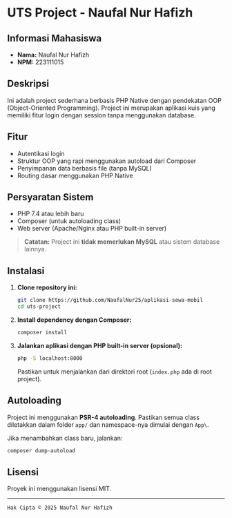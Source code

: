 # UTS Project - Naufal Nur Hafizh

## Informasi Mahasiswa

- **Nama:** Naufal Nur Hafizh  
- **NPM:** 223111015

## Deskripsi

Ini adalah project sederhana berbasis PHP Native dengan pendekatan OOP (Object-Oriented Programming). Project ini merupakan aplikasi kuis yang memiliki fitur login dengan session tanpa menggunakan database.

## Fitur

- Autentikasi login
- Struktur OOP yang rapi menggunakan autoload dari Composer
- Penyimpanan data berbasis file (tanpa MySQL)
- Routing dasar menggunakan PHP Native

## Persyaratan Sistem

- PHP 7.4 atau lebih baru
- Composer (untuk autoloading class)
- Web server (Apache/Nginx atau PHP built-in server)

> **Catatan:** Project ini **tidak memerlukan MySQL** atau sistem database lainnya.

## Instalasi

1. **Clone repository ini:**

   ```bash
   git clone https://github.com/NaufalNur25/aplikasi-sewa-mobil
   cd uts-project
   ```

2. **Install dependency dengan Composer:**

   ```bash
   composer install
   ```

3. **Jalankan aplikasi dengan PHP built-in server (opsional):**

   ```bash
   php -S localhost:8000
   ```

   Pastikan untuk menjalankan dari direktori root (`index.php` ada di root project).

## Autoloading

Project ini menggunakan **PSR-4 autoloading**. Pastikan semua class diletakkan dalam folder `app/` dan namespace-nya dimulai dengan `App\`.

Jika menambahkan class baru, jalankan:

```bash
composer dump-autoload
```

## Lisensi

Proyek ini menggunakan lisensi MIT.

---

```bash
Hak Cipta © 2025 Naufal Nur Hafizh
```
